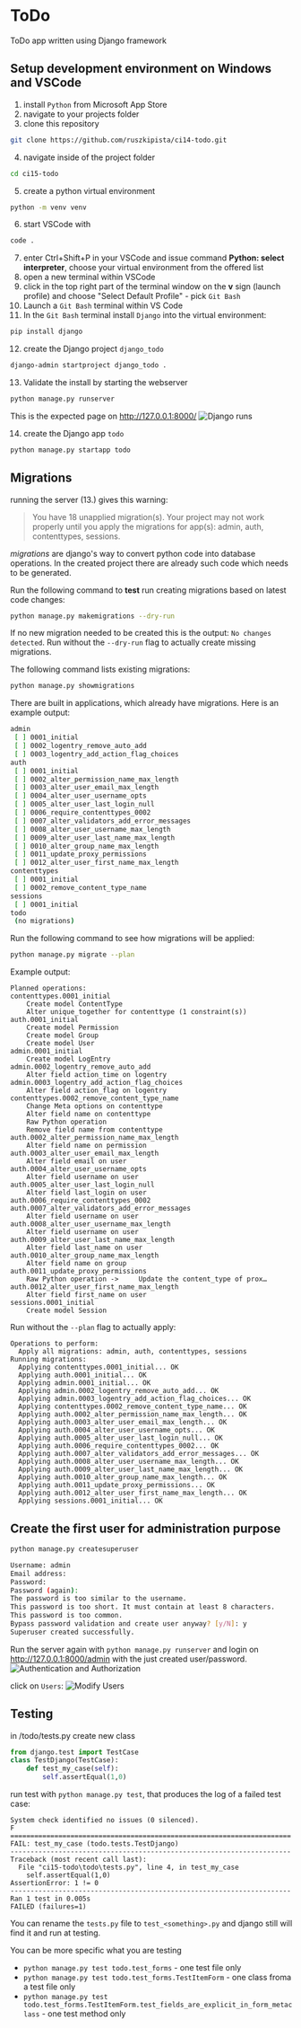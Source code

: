 # ToDo
ToDo app written using Django framework

## Setup development environment on Windows and VSCode
1. install `Python` from Microsoft App Store
2. navigate to your projects folder
3. clone this repository
```bash
git clone https://github.com/ruszkipista/ci14-todo.git
```
4. navigate inside of the project folder
```bash
cd ci15-todo
```
5. create a python virtual environment
```bash
python -m venv venv
```
6. start VSCode with
```bash
code .
```
7. enter Ctrl+Shift+P in your VSCode and issue command **Python: select interpreter**, choose your virtual environment from the offered list
8. open a new terminal within VSCode
9. click in the top right part of the terminal window on the **v** sign (launch profile) and choose "Select Default Profile" - pick `Git Bash`
10. Launch a `Git Bash` terminal within VS Code
11. In the `Git Bash` terminal install `Django` into the virtual environment:
```bash
pip install django
```
12. create the Django project `django_todo`
```bash
django-admin startproject django_todo .
```
13. Validate the install by starting the webserver
```bash
python manage.py runserver
```
This is the expected page on http://127.0.0.1:8000/
![Django runs](./docs/django_runs.png)

14. create the Django app `todo`
```bash
python manage.py startapp todo
```

## Migrations
running the server (13.) gives this warning:
>You have 18 unapplied migration(s). Your project may not work properly until you apply the migrations for app(s): admin, auth, contenttypes, sessions.

*migrations* are django's way to convert python code into database operations. In the created project there are already such code which needs to be generated.

Run the following command to **test** run creating migrations based on latest code changes:
```bash
python manage.py makemigrations --dry-run
```
If no new migration needed to be created this is the output: `No changes detected`. Run without the `--dry-run` flag to actually create missing migrations.

The following command lists existing migrations:
```bash
python manage.py showmigrations
```
There are built in applications, which already have migrations. Here is an example output:
```bash
admin
 [ ] 0001_initial
 [ ] 0002_logentry_remove_auto_add
 [ ] 0003_logentry_add_action_flag_choices
auth
 [ ] 0001_initial
 [ ] 0002_alter_permission_name_max_length
 [ ] 0003_alter_user_email_max_length
 [ ] 0004_alter_user_username_opts
 [ ] 0005_alter_user_last_login_null
 [ ] 0006_require_contenttypes_0002
 [ ] 0007_alter_validators_add_error_messages
 [ ] 0008_alter_user_username_max_length
 [ ] 0009_alter_user_last_name_max_length
 [ ] 0010_alter_group_name_max_length
 [ ] 0011_update_proxy_permissions
 [ ] 0012_alter_user_first_name_max_length
contenttypes
 [ ] 0001_initial
 [ ] 0002_remove_content_type_name
sessions
 [ ] 0001_initial
todo
 (no migrations)
```

Run the following command to see how migrations will be applied:
```bash
python manage.py migrate --plan
```
Example output:
```
Planned operations:
contenttypes.0001_initial
    Create model ContentType
    Alter unique_together for contenttype (1 constraint(s))
auth.0001_initial
    Create model Permission
    Create model Group
    Create model User
admin.0001_initial
    Create model LogEntry
admin.0002_logentry_remove_auto_add
    Alter field action_time on logentry
admin.0003_logentry_add_action_flag_choices
    Alter field action_flag on logentry
contenttypes.0002_remove_content_type_name
    Change Meta options on contenttype
    Alter field name on contenttype
    Raw Python operation
    Remove field name from contenttype
auth.0002_alter_permission_name_max_length
    Alter field name on permission
auth.0003_alter_user_email_max_length
    Alter field email on user
auth.0004_alter_user_username_opts
    Alter field username on user
auth.0005_alter_user_last_login_null
    Alter field last_login on user
auth.0006_require_contenttypes_0002
auth.0007_alter_validators_add_error_messages
    Alter field username on user
auth.0008_alter_user_username_max_length
    Alter field username on user
auth.0009_alter_user_last_name_max_length
    Alter field last_name on user
auth.0010_alter_group_name_max_length
    Alter field name on group
auth.0011_update_proxy_permissions
    Raw Python operation ->     Update the content_type of prox…
auth.0012_alter_user_first_name_max_length
    Alter field first_name on user
sessions.0001_initial
    Create model Session
```
Run without the `--plan` flag to actually apply:
```
Operations to perform:
  Apply all migrations: admin, auth, contenttypes, sessions
Running migrations:
  Applying contenttypes.0001_initial... OK
  Applying auth.0001_initial... OK
  Applying admin.0001_initial... OK
  Applying admin.0002_logentry_remove_auto_add... OK
  Applying admin.0003_logentry_add_action_flag_choices... OK
  Applying contenttypes.0002_remove_content_type_name... OK
  Applying auth.0002_alter_permission_name_max_length... OK
  Applying auth.0003_alter_user_email_max_length... OK
  Applying auth.0004_alter_user_username_opts... OK
  Applying auth.0005_alter_user_last_login_null... OK
  Applying auth.0006_require_contenttypes_0002... OK
  Applying auth.0007_alter_validators_add_error_messages... OK
  Applying auth.0008_alter_user_username_max_length... OK
  Applying auth.0009_alter_user_last_name_max_length... OK
  Applying auth.0010_alter_group_name_max_length... OK
  Applying auth.0011_update_proxy_permissions... OK
  Applying auth.0012_alter_user_first_name_max_length... OK
  Applying sessions.0001_initial... OK
```

## Create the first user for administration purpose
```bash
python manage.py createsuperuser

Username: admin      
Email address: 
Password: 
Password (again):
The password is too similar to the username.
This password is too short. It must contain at least 8 characters.
This password is too common.
Bypass password validation and create user anyway? [y/N]: y
Superuser created successfully.
```
Run the server again with `python manage.py runserver` and login on http://127.0.0.1:8000/admin with the just created user/password.
![Authentication and Authorization](./docs/django_admin.png)

click on `Users`:
![Modify Users](./docs/django_admin_user_auth.png)


## Testing
in /todo/tests.py create new class
```python
from django.test import TestCase
class TestDjango(TestCase):
    def test_my_case(self):
        self.assertEqual(1,0)
```
run test with `python manage.py test`, that produces the log of a failed test case:
```
System check identified no issues (0 silenced).
F
======================================================================
FAIL: test_my_case (todo.tests.TestDjango)
----------------------------------------------------------------------
Traceback (most recent call last):
  File "ci15-todo\todo\tests.py", line 4, in test_my_case
    self.assertEqual(1,0)
AssertionError: 1 != 0
----------------------------------------------------------------------
Ran 1 test in 0.005s
FAILED (failures=1)
```
You can rename the `tests.py` file to `test_<something>.py` and django still will find it and run at testing.

You can be more specific what you are testing
* `python manage.py test todo.test_forms` - one test file only
* `python manage.py test todo.test_forms.TestItemForm` - one class froma a test file only
* `python manage.py test todo.test_forms.TestItemForm.test_fields_are_explicit_in_form_metaclass` - one test method only